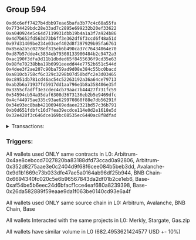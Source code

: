 ## Group 594

```0x176b500ea6ee42f959396e5620406be9d8153e36
0xd6c6eff7427b4dbb97eae5bafa3b77c4c60a55fa
0x7734429bdc28e33ad7c2895e699232b20ef33622
0xa040924e5c64d7119931dbb19b4a1a3f7a924b86
0x4d7b652fd563d73b6ff3e362df6f3ccd6f48a51d
0x97d31409be234e03cef402d8f397929b95fa6761
0x85ea2a5c0278ef315eb6b490ca37c76434064e70
0xd87b57dde4c3834eb79308133900484b2c9472a3
0xac190f3dfa3d11b1dbded65f8455636f9cd35e63
0x08fe70238bba19b6991eeedd44e7752b651c544d
0x4dee3f2ae207c90ba759ad9d08e384c55bc0bacd
0xa810cb758cf6c329c3298b07d50bdfc2e3d03465
0xc8951db781cd46ac54c52263192a36a64ce79713
0xab2b6a71937fd5917dd1aa796e1b8a358406e35f
0x3355cfadff3e3cdec4cb79aac7b44427f731fc59
0x54594cb54a35daf6308d3673136eb2b5e9469dfc
0x4cf44975ae335c93ae629970860f88e7db56291f
0x34e93ec8bab421069469edaee2321bd57c36b791
0xb0d651fdbfc16d7fea39ecdce114e0d2e1618e5d
0x32e428f3c646dce169bc08535ec6440ac8f8dfad
```
<details>
<summary>Transactions:</summary>

Hashes: 

Wallet: 0x176b500ea6ee42f959396e5620406be9d8153e36

       Hash: 0x0b5ebfb94f65cc27dc423407c035c9bffcd0d562f547a1804caf9214bec40cd7
         - source chain: Arbitrum
         - destination chain: Aptos
         - project: Merkly
         - contract: 0x4ae8cebccd7027820ba83188dfd73ccad0a92806
       Hash: 0xe7bf30c29c9ec8cde86c33d0bab283dff27650a855b2cf8f3a6d39542a33b7a3
         - source chain: Arbitrum
         - destination chain: Avalanche
         - project: Stargate
         - contract: 0x352d8275aae3e0c2404d9f68f6cee084b5beb3dd
         - value USD: 208.16008625
       Hash: 0xd2efda93004c573cf2d0794b7736b75926eaae8ed04cb5ad2d8d9d76d310dde9
         - source chain: Avalanche
         - destination chain: BNB Chain
         - project: Stargate
         - contract: 0x9d1b1669c73b033dfe47ae5a0164ab96df25b944
         - value USD: 202.115006089
       Hash: 0x5231dec1b129d9529728a9fad235cceba673146e9944daf2f61d8301d445d7db
         - source chain: BNB Chain
         - destination chain: Base
         - project: Stargate
         - contract: 0x6694340fc020c5e6b96567843da2df01b2ce1eb6
         - value USD: 196.86007841
       Hash: 0xca7c08775101564749ece9956a82c2820d90c4268844e9ef1d351240a8f7d9ab
         - source chain: Base
         - destination chain: BNB Chain
         - project: Stargate
         - contract: 0xaf54be5b6eec24d6bfacf1cce4eaf680a8239398
         - value USD: 10.079674509
       Hash: 0x3fec15df751ddee159a7fbad11a3e6729ddf6b4e7f99d8477c7f4922d0ca9b2d
         - source chain: BNB Chain
         - destination chain: Arbitrum
         - project: Stargate
         - contract: 0x6694340fc020c5e6b96567843da2df01b2ce1eb6
         - value USD: 12.222254891
       Hash: 0xc187431f3f89f9128a8cee541865c2b9f6e17db3e700c388b3c70fb6dc82b106
         - source chain: Arbitrum
         - destination chain: Aptos
         - project: Merkly
         - contract: 0x4ae8cebccd7027820ba83188dfd73ccad0a92806
       Hash: 0xc3b3b1562b6079d7eb6bef4a38f27acc9d57fe3098d035951e9697840ee94005
         - source chain: Arbitrum
         - destination chain: Aptos
         - project: Merkly
         - contract: 0x4ae8cebccd7027820ba83188dfd73ccad0a92806
       Hash: 0xcf502ea5ff0c5a75a5a2f993ae66318457a882661efba97aa9cc2409a8dee338
         - source chain: Base
         - destination chain: Scroll
         - project: Gas.zip
         - contract: 0x26da582889f59eaae9da1f063be0140cd93e6a4f
         - value USD: 8.594645765e-05
       Hash: 0xba582a0df4046ce10d76100602361e1f85e1be6f51aae8c20adeae03429a4eef
         - source chain: Base
         - destination chain: Arbitrum
         - project: Stargate
         - contract: 0xaf54be5b6eec24d6bfacf1cce4eaf680a8239398
         - value USD: 26.26068061
       Hash: 0x5c585ebeb947558218b1796568677235edee843a893ab3d819d93d787d5c30ad
         - source chain: Arbitrum
         - destination chain: Optimism
         - project: Stargate
         - contract: 0x352d8275aae3e0c2404d9f68f6cee084b5beb3dd
         - value USD: 26.797495437
Wallet: 0xd6c6eff7427b4dbb97eae5bafa3b77c4c60a55fa

       Hash:0xa71874f51224d43209b38acc9b60606727ca23585a1688cf7c80a61db6f121bb
         - source chain: Arbitrum
         - destination chain: Aptos
         - project: Merkly
         - contract: 0x4ae8cebccd7027820ba83188dfd73ccad0a92806
       Hash:0xd4d43136b6e1d2f798211c05a1523b1342725ff967652e45737027c8ff11074b
         - source chain: Arbitrum
         - destination chain: Avalanche
         - project: Stargate
         - contract: 0x352d8275aae3e0c2404d9f68f6cee084b5beb3dd
         - value USD: 212.756186571
       Hash:0xa6960e6f87456812568badbef7c23ab050431e85df5a4e0d31807f7aa7757fa0
         - source chain: Avalanche
         - destination chain: BNB Chain
         - project: Stargate
         - contract: 0x9d1b1669c73b033dfe47ae5a0164ab96df25b944
         - value USD: 206.671268143
       Hash:0x266f9a4dd7a0d6f8e2dae8774a659db5efebc403cf003622191b635bd342241f
         - source chain: BNB Chain
         - destination chain: Base
         - project: Stargate
         - contract: 0x6694340fc020c5e6b96567843da2df01b2ce1eb6
         - value USD: 201.402680633
       Hash:0x86a014feddebf99b52908eb37ce94262064f21a8d8573d126c823ecd02e60998
         - source chain: Base
         - destination chain: BNB Chain
         - project: Stargate
         - contract: 0xaf54be5b6eec24d6bfacf1cce4eaf680a8239398
         - value USD: 12.190929644
       Hash:0xdcd5365d7d5cfb51cd8d7126e6d5fcd63b858629873c6636b8f2487024199040
         - source chain: BNB Chain
         - destination chain: Arbitrum
         - project: Stargate
         - contract: 0x6694340fc020c5e6b96567843da2df01b2ce1eb6
         - value USD: 14.192291002
       Hash:0xc3f654c3c25d9249c44e80ba039248b8b571e96e16a5799e2051b7ccc3bfad66
         - source chain: Arbitrum
         - destination chain: Aptos
         - project: Merkly
         - contract: 0x4ae8cebccd7027820ba83188dfd73ccad0a92806
       Hash:0x1f5bd95dc7bca237d4339196135116fca57802ef21a8271b4ffb6dfcc1a37828
         - source chain: Arbitrum
         - destination chain: Aptos
         - project: Merkly
         - contract: 0x4ae8cebccd7027820ba83188dfd73ccad0a92806
       Hash:0xc9c20057a9e1f2b741d9b8e25a07bbd3359aac75043db7175a73845b0a60612a
         - source chain: Base
         - destination chain: Arbitrum
         - project: Stargate
         - contract: 0xaf54be5b6eec24d6bfacf1cce4eaf680a8239398
         - value USD: 7.385827716
       Hash:0xf4e7a07b06f6c3d01cddf9e7cf814202169d54c746c4053d7f51c2256e28d981
         - source chain: Arbitrum
         - destination chain: Optimism
         - project: Stargate
         - contract: 0x352d8275aae3e0c2404d9f68f6cee084b5beb3dd
         - value USD: 7.483654387
       Hash:0x9402db8f4c6bc48bd9c69517be479272bd796397d7182907453dd2841940e4ac
         - source chain: Base
         - destination chain: Linea
         - project: Gas.zip
         - contract: 0x26da582889f59eaae9da1f063be0140cd93e6a4f
         - value USD: 2.378588851e-05
       Hash:0xd6c66c1749e169149d5cab884cd069187179e09561fe17d977070975f2b27fa5
         - source chain: Base
         - destination chain: Arbitrum
         - project: Stargate
         - contract: 0xaf54be5b6eec24d6bfacf1cce4eaf680a8239398
         - value USD: 9.167077297
       Hash:0x8b8cb1dc609fd5a9d9d15940f2d823d1bf19a002c26d5180fd3e6c28a83daaf9
         - source chain: Arbitrum
         - destination chain: Optimism
         - project: Stargate
         - contract: 0x352d8275aae3e0c2404d9f68f6cee084b5beb3dd
         - value USD: 9.243592196
Wallet: 0x7734429bdc28e33ad7c2895e699232b20ef33622

       Hash:0xa8c625e78dfdb3ddaf44937ea8a0d2e35c839ab6735413d9da7ed93e661fbe54
         - source chain: Arbitrum
         - destination chain: Aptos
         - project: Merkly
         - contract: 0x4ae8cebccd7027820ba83188dfd73ccad0a92806
       Hash:0xc6ec48d348771a5e07f9c6a4b2859331543aceb9978a96732f5919174385ece2
         - source chain: Arbitrum
         - destination chain: Avalanche
         - project: Stargate
         - contract: 0x352d8275aae3e0c2404d9f68f6cee084b5beb3dd
         - value USD: 212.509951644
       Hash:0xa3286dca9bc198db3104115a39fe9713172ec89bbea7719ee4912d35b3b2d43a
         - source chain: Avalanche
         - destination chain: BNB Chain
         - project: Stargate
         - contract: 0x9d1b1669c73b033dfe47ae5a0164ab96df25b944
         - value USD: 206.42960313
       Hash:0xd9e8b8801097258ffcfa383d125f53dd5febbaf810e98ccf97f94a3471bbedbb
         - source chain: BNB Chain
         - destination chain: Base
         - project: Stargate
         - contract: 0x6694340fc020c5e6b96567843da2df01b2ce1eb6
         - value USD: 201.163824744
       Hash:0x9d9f65462b1955d8bad902ee4193a3542ccf90dae94230e24b559fcd0e1c5291
         - source chain: Base
         - destination chain: BNB Chain
         - project: Stargate
         - contract: 0xaf54be5b6eec24d6bfacf1cce4eaf680a8239398
         - value USD: 7.953145133
       Hash:0x106dfb4814c16cfc4520d29d2befa1a4d47d14ea0b0862230b2c3a4e955db940
         - source chain: BNB Chain
         - destination chain: Arbitrum
         - project: Stargate
         - contract: 0x6694340fc020c5e6b96567843da2df01b2ce1eb6
         - value USD: 9.726373662
       Hash:0xaf9babbaac5f9d5818e396fea2527118f34c677ac1e4a3a15f7b563424e29ff2
         - source chain: Arbitrum
         - destination chain: Aptos
         - project: Merkly
         - contract: 0x4ae8cebccd7027820ba83188dfd73ccad0a92806
       Hash:0x04a7dd73fb1ee6ae0083ba91fecbedb844b60114784de4f80d2dac68dc80e59c
         - source chain: Arbitrum
         - destination chain: Aptos
         - project: Merkly
         - contract: 0x4ae8cebccd7027820ba83188dfd73ccad0a92806
       Hash:0x798cedfa447bbdda578ddd7a79b5cfbbd70feafa88e8b7f3301cf0e5fcf69cdd
         - source chain: Base
         - destination chain: Arbitrum
         - project: Stargate
         - contract: 0xaf54be5b6eec24d6bfacf1cce4eaf680a8239398
         - value USD: 6.443669312
       Hash:0x9ffdd549161b8d6e3b81df64f5b43f6df115f6d0db1b131915fb025ea9f1ae8f
         - source chain: Arbitrum
         - destination chain: Optimism
         - project: Stargate
         - contract: 0x352d8275aae3e0c2404d9f68f6cee084b5beb3dd
         - value USD: 7.497970949
       Hash:0xc77be58b443942e16c33bdeb91f0c523fce96efa9dc9283467c08a571d6f9874
         - source chain: Base
         - destination chain: Linea
         - project: Gas.zip
         - contract: 0x26da582889f59eaae9da1f063be0140cd93e6a4f
         - value USD: 6.150382742e-05
       Hash:0x3efbc457408b1cbcaba1142fa41e92cf10cf1cd829c504ead53152bad22754e7
         - source chain: Base
         - destination chain: Arbitrum
         - project: Stargate
         - contract: 0xaf54be5b6eec24d6bfacf1cce4eaf680a8239398
         - value USD: 10.499775997
       Hash:0x84613f4d657ceeab6adc1ffc1155ca9d56149ebff562f731be1e3b12647b148b
         - source chain: Arbitrum
         - destination chain: Optimism
         - project: Stargate
         - contract: 0x352d8275aae3e0c2404d9f68f6cee084b5beb3dd
         - value USD: 10.351223129
Wallet: 0xa040924e5c64d7119931dbb19b4a1a3f7a924b86

       Hash:0xdcc9745e4f29e43fd9832da3f236648dc46ea700ecb41580e9750408177d2b3d
         - source chain: Arbitrum
         - destination chain: Aptos
         - project: Merkly
         - contract: 0x4ae8cebccd7027820ba83188dfd73ccad0a92806
       Hash:0x4ac924acb301d992637cefbc2d3d8fedd6fae32a0abf56426f78dce281d00421
         - source chain: Arbitrum
         - destination chain: Avalanche
         - project: Stargate
         - contract: 0x352d8275aae3e0c2404d9f68f6cee084b5beb3dd
         - value USD: 207.416920889
       Hash:0x04c0c678de08857b0fb87d6846334ce17ab716d3470a158f0c33122dcb6d2096
         - source chain: Avalanche
         - destination chain: BNB Chain
         - project: Stargate
         - contract: 0x9d1b1669c73b033dfe47ae5a0164ab96df25b944
         - value USD: 201.379742154
       Hash:0x7e951c3531aa855adf97649aa5a5257f7f25b3671cd965e022f8d249da3c18e5
         - source chain: BNB Chain
         - destination chain: Base
         - project: Stargate
         - contract: 0x6694340fc020c5e6b96567843da2df01b2ce1eb6
         - value USD: 196.127015441
       Hash:0xe34f07ae8b89f10976b40911394a226155025b71478d7afde0b88ea55a554ba8
         - source chain: Base
         - destination chain: BNB Chain
         - project: Stargate
         - contract: 0xaf54be5b6eec24d6bfacf1cce4eaf680a8239398
         - value USD: 9.515940851
       Hash:0xc0b647e8af7ca29acb68cc72741827b59aad833e23176fe5a924a9d89accd109
         - source chain: BNB Chain
         - destination chain: Arbitrum
         - project: Stargate
         - contract: 0x6694340fc020c5e6b96567843da2df01b2ce1eb6
         - value USD: 11.468546291
       Hash:0xbf6ec241c791580f303637c12356de975c3ded3b1ef0bb196cd07f28a5bc1d3a
         - source chain: Arbitrum
         - destination chain: Aptos
         - project: Merkly
         - contract: 0x4ae8cebccd7027820ba83188dfd73ccad0a92806
       Hash:0xab1032614ab441484bb63ac604735e0d3589b309e78060bdb70dc77cd5857807
         - source chain: Arbitrum
         - destination chain: Aptos
         - project: Merkly
         - contract: 0x4ae8cebccd7027820ba83188dfd73ccad0a92806
       Hash:0x1898eae7812583a39e2ec4928ade7ae9abc8211f3e47c1d400b950c26220dc8e
         - source chain: Base
         - destination chain: Arbitrum
         - project: Stargate
         - contract: 0xaf54be5b6eec24d6bfacf1cce4eaf680a8239398
         - value USD: 7.298479148
       Hash:0xcb61f0cbd4ea9b6c2fa191f7a0c97e89e36a6e251ec1cfa8ac2ba298de051985
         - source chain: Arbitrum
         - destination chain: Optimism
         - project: Stargate
         - contract: 0x352d8275aae3e0c2404d9f68f6cee084b5beb3dd
         - value USD: 7.915988477
       Hash:0xb818223d7e1f67e1ab91ab5a0e8acf4e21abf10a0bf62ed18db6a5bcc69960c3
         - source chain: Base
         - destination chain: Arbitrum
         - project: Gas.zip
         - contract: 0x26da582889f59eaae9da1f063be0140cd93e6a4f
         - value USD: 0.0001340452273
       Hash:0x1c2ceb1fe7470619971d5364e4309f46730e0a55e2df9ae4af3b08e0067c80a0
         - source chain: Base
         - destination chain: Arbitrum
         - project: Stargate
         - contract: 0xaf54be5b6eec24d6bfacf1cce4eaf680a8239398
         - value USD: 9.575026444
       Hash:0x36173e361b3280f2c718de87cddffa7f2d44927fe01025e47e2d7428eaaf2584
         - source chain: Arbitrum
         - destination chain: Optimism
         - project: Stargate
         - contract: 0x352d8275aae3e0c2404d9f68f6cee084b5beb3dd
         - value USD: 9.381566502
Wallet: 0x4d7b652fd563d73b6ff3e362df6f3ccd6f48a51d

       Hash:0x3cc3cb7911d8bbf61eeb5b1021efd03f2cdd757ddd03a5fc74988293beeee703
         - source chain: Arbitrum
         - destination chain: Aptos
         - project: Merkly
         - contract: 0x4ae8cebccd7027820ba83188dfd73ccad0a92806
       Hash:0xafd89d38b71f6a2b4105a57576efffcd195f9cb2282c76a9055b899aec9809e3
         - source chain: Arbitrum
         - destination chain: Avalanche
         - project: Stargate
         - contract: 0x352d8275aae3e0c2404d9f68f6cee084b5beb3dd
         - value USD: 212.118007371
       Hash:0xf544717bd19c7082eb5983775c8324cfec213418824197ca1b18c550817285c1
         - source chain: Avalanche
         - destination chain: BNB Chain
         - project: Stargate
         - contract: 0x9d1b1669c73b033dfe47ae5a0164ab96df25b944
         - value USD: 205.884289769
       Hash:0x6c5336917a62fe5f12ee37a784ef2bebe98ffc0df4ad84e07c915ca4cd93d066
         - source chain: BNB Chain
         - destination chain: Base
         - project: Stargate
         - contract: 0x6694340fc020c5e6b96567843da2df01b2ce1eb6
         - value USD: 200.703397334
       Hash:0x234dff01059f0d046cd075907420170f086023f416a92d532f52edc3bda03c81
         - source chain: Base
         - destination chain: BNB Chain
         - project: Stargate
         - contract: 0xaf54be5b6eec24d6bfacf1cce4eaf680a8239398
         - value USD: 8.102443823
       Hash:0x110c8e75afeed8fb1b7cf2d4757c77c39a15f8bda5bf9dc1a454d75021eec337
         - source chain: BNB Chain
         - destination chain: Arbitrum
         - project: Stargate
         - contract: 0x6694340fc020c5e6b96567843da2df01b2ce1eb6
         - value USD: 10.050545294
       Hash:0x613a3775575752100835698e3c2603afb5368d43528e01cff7fa1a6fa16ba0a0
         - source chain: Arbitrum
         - destination chain: Aptos
         - project: Merkly
         - contract: 0x4ae8cebccd7027820ba83188dfd73ccad0a92806
       Hash:0xdc1f7d59a5c48aa1bef5e27cfdf75579ca5a1664f16ab6280f82e208da60e634
         - source chain: Arbitrum
         - destination chain: Aptos
         - project: Merkly
         - contract: 0x4ae8cebccd7027820ba83188dfd73ccad0a92806
       Hash:0x1d595da9324e02ea2e5096d808d4960f34930e22546b95378b10d6e4ff2db07e
         - source chain: Base
         - destination chain: Arbitrum
         - project: Stargate
         - contract: 0xaf54be5b6eec24d6bfacf1cce4eaf680a8239398
         - value USD: 8.07666228
       Hash:0x2d6fac9e0ceb009684f2d4136a53c829555569912385979ee77a6d28522a9101
         - source chain: Arbitrum
         - destination chain: Optimism
         - project: Stargate
         - contract: 0x352d8275aae3e0c2404d9f68f6cee084b5beb3dd
         - value USD: 8.508612938
       Hash:0x614e41abe809db1fb5352c554175c59fca866913c4341937df2b2329cca041a8
         - source chain: Base
         - destination chain: Scroll
         - project: Gas.zip
         - contract: 0x26da582889f59eaae9da1f063be0140cd93e6a4f
         - value USD: 6.102442975e-05
       Hash:0x380248dbf11fc182731449b073065a1b4c8ddd5498c3acff3b6f3f4bfb1e2942
         - source chain: Base
         - destination chain: Arbitrum
         - project: Stargate
         - contract: 0xaf54be5b6eec24d6bfacf1cce4eaf680a8239398
         - value USD: 11.160561491
       Hash:0x46b379a384adf6373fcf8b1fadb344266412519e95464575b5688b0e3a489c7e
         - source chain: Arbitrum
         - destination chain: Optimism
         - project: Stargate
         - contract: 0x352d8275aae3e0c2404d9f68f6cee084b5beb3dd
         - value USD: 11.007114862
Wallet: 0x97d31409be234e03cef402d8f397929b95fa6761

       Hash:0x4560846fe3c08e65a6106d6e671b17c9a6e131d782de2b03fbf831c068c9de3f
         - source chain: Arbitrum
         - destination chain: Aptos
         - project: Merkly
         - contract: 0x4ae8cebccd7027820ba83188dfd73ccad0a92806
       Hash:0x2bd88e31bb9b1591206d392d15ea079d55240a35b8d24d7b70d58f51071c2de7
         - source chain: Arbitrum
         - destination chain: Avalanche
         - project: Stargate
         - contract: 0x352d8275aae3e0c2404d9f68f6cee084b5beb3dd
         - value USD: 214.139431953
       Hash:0x6773c0a5392ba03f69003142c02a2a9afc20becb5e235ca48f476068b4fc9e6f
         - source chain: Avalanche
         - destination chain: BNB Chain
         - project: Stargate
         - contract: 0x9d1b1669c73b033dfe47ae5a0164ab96df25b944
         - value USD: 207.88590753
       Hash:0xf9bb6ce320d5b2c1db724e4e56e7e50682ada264266a1985ec5725cc6f557eae
         - source chain: BNB Chain
         - destination chain: Base
         - project: Stargate
         - contract: 0x6694340fc020c5e6b96567843da2df01b2ce1eb6
         - value USD: 202.69933017
       Hash:0x395d1b16f2d48469f341e9226cf616bf8f39908ac99d32d62089ec948b60f2f5
         - source chain: Base
         - destination chain: BNB Chain
         - project: Stargate
         - contract: 0xaf54be5b6eec24d6bfacf1cce4eaf680a8239398
         - value USD: 10.729790503
       Hash:0xd05bb180daa21cd24c8c6b8843e7d87a5e48462ee0ec97ed856227f4f7a6fabb
         - source chain: BNB Chain
         - destination chain: Arbitrum
         - project: Stargate
         - contract: 0x6694340fc020c5e6b96567843da2df01b2ce1eb6
         - value USD: 12.8009993
       Hash:0x1eed944bbcb396d47eb27aa337c20625e1986644534d5d0d9ff6eeb0fbcb88ca
         - source chain: Arbitrum
         - destination chain: Aptos
         - project: Merkly
         - contract: 0x4ae8cebccd7027820ba83188dfd73ccad0a92806
       Hash:0xd14a4f3b737d707c44495cab953eb7ff7a5b3245ddedc80d8a136253418b33e5
         - source chain: Arbitrum
         - destination chain: Aptos
         - project: Merkly
         - contract: 0x4ae8cebccd7027820ba83188dfd73ccad0a92806
       Hash:0xecef63ef96c03a19911beef3d40ca1838c2196b1f30c95fb68edd2120875316e
         - source chain: Base
         - destination chain: Arbitrum
         - project: Stargate
         - contract: 0xaf54be5b6eec24d6bfacf1cce4eaf680a8239398
         - value USD: 6.49147528
       Hash:0x63d03f53dafab60f01ea4e03ba1bc6836e6415d4644ea04b16d2bab1e0328640
         - source chain: Arbitrum
         - destination chain: Optimism
         - project: Stargate
         - contract: 0x352d8275aae3e0c2404d9f68f6cee084b5beb3dd
         - value USD: 7.176623378
       Hash:0x52ead848b648e42e3e46d5526fb6b561d98f72976fa5cc0a6a3300da49a60426
         - source chain: Base
         - destination chain: Scroll
         - project: Gas.zip
         - contract: 0x26da582889f59eaae9da1f063be0140cd93e6a4f
         - value USD: 0.0001658944639
       Hash:0x880361a9af9573336d6394bb05e2715477bfadf2cf3586a3bdb8b6ae63ee8af3
         - source chain: Base
         - destination chain: Arbitrum
         - project: Stargate
         - contract: 0xaf54be5b6eec24d6bfacf1cce4eaf680a8239398
         - value USD: 9.797761541
       Hash:0x2425145581a0e8dcee366a2bcf7151e3f19e6c5fce1991c45996fd116a0d5589
         - source chain: Arbitrum
         - destination chain: Optimism
         - project: Stargate
         - contract: 0x352d8275aae3e0c2404d9f68f6cee084b5beb3dd
         - value USD: 9.910750211
Wallet: 0x85ea2a5c0278ef315eb6b490ca37c76434064e70

       Hash:0xb36a2e6ec6130f39254e9c5f166f209cfb8c207022a19da0ffcfdd4cf0cd3645
         - source chain: Arbitrum
         - destination chain: Aptos
         - project: Merkly
         - contract: 0x4ae8cebccd7027820ba83188dfd73ccad0a92806
       Hash:0x23c9bd6923be8ca0a3ccb9090a052c1c01ffad21b61b1b1570ad5506043ff53e
         - source chain: Arbitrum
         - destination chain: Avalanche
         - project: Stargate
         - contract: 0x352d8275aae3e0c2404d9f68f6cee084b5beb3dd
         - value USD: 211.218243684
       Hash:0x667193d2a48ba267d9b42a2c9c9e9e0de59611d17b9c68e2f3733bbaa79ecfcb
         - source chain: Avalanche
         - destination chain: BNB Chain
         - project: Stargate
         - contract: 0x9d1b1669c73b033dfe47ae5a0164ab96df25b944
         - value USD: 204.991574765
       Hash:0x1f5b79cd4b9ea30dc87579e44cb3d7639d8b5599a3f5caa011b107004e40d459
         - source chain: BNB Chain
         - destination chain: Base
         - project: Stargate
         - contract: 0x6694340fc020c5e6b96567843da2df01b2ce1eb6
         - value USD: 199.64097632
       Hash:0x0c401ec10dd22da894e8afb9afd1d8081cde033f33e8586f29f2cc51881c6b78
         - source chain: Base
         - destination chain: BNB Chain
         - project: Stargate
         - contract: 0xaf54be5b6eec24d6bfacf1cce4eaf680a8239398
         - value USD: 9.535803067
       Hash:0xd506a380b56fe98b5249d0159fe796f66a251015d3c671da29999ad167efa01b
         - source chain: BNB Chain
         - destination chain: Arbitrum
         - project: Stargate
         - contract: 0x6694340fc020c5e6b96567843da2df01b2ce1eb6
         - value USD: 11.531103113
       Hash:0xf07a087e2e427491b46cdd40467a387523564bb0acb143c75b918e76bf0a02f0
         - source chain: Arbitrum
         - destination chain: Aptos
         - project: Merkly
         - contract: 0x4ae8cebccd7027820ba83188dfd73ccad0a92806
       Hash:0x209671c73bfb9c36ad527ce3a6b480c641ea76549152ed343826b30791556c69
         - source chain: Arbitrum
         - destination chain: Aptos
         - project: Merkly
         - contract: 0x4ae8cebccd7027820ba83188dfd73ccad0a92806
       Hash:0x5dad78e43cf32532f8e3a5f67cfa9c4873c6e2c8c6ebbb85de64d84c4bc53e95
         - source chain: Base
         - destination chain: Arbitrum
         - project: Stargate
         - contract: 0xaf54be5b6eec24d6bfacf1cce4eaf680a8239398
         - value USD: 6.369085195
       Hash:0xf605c39add07c1e8c11310d0f062585055e8d152847419d169a850e866f96d5e
         - source chain: Arbitrum
         - destination chain: Optimism
         - project: Stargate
         - contract: 0x352d8275aae3e0c2404d9f68f6cee084b5beb3dd
         - value USD: 6.560635636
       Hash:0x38b0707e7183d82798520698b65400dac1cc58dc2562fd9a60338a131c26aead
         - source chain: Base
         - destination chain: Zora
         - project: Gas.zip
         - contract: 0x26da582889f59eaae9da1f063be0140cd93e6a4f
         - value USD: 0.0001385207057
       Hash:0x6e9429a823f13beca3f20581f6d44b25dfe6974af3806df503bb7ca9b05b2011
         - source chain: Base
         - destination chain: Arbitrum
         - project: Stargate
         - contract: 0xaf54be5b6eec24d6bfacf1cce4eaf680a8239398
         - value USD: 11.429016789
       Hash:0xe002f038bf3c4574cbd8801cae5a9d0225432acc6889ccb4d6927d8423849eb8
         - source chain: Arbitrum
         - destination chain: Optimism
         - project: Stargate
         - contract: 0x352d8275aae3e0c2404d9f68f6cee084b5beb3dd
         - value USD: 11.334693159
Wallet: 0xd87b57dde4c3834eb79308133900484b2c9472a3

       Hash:0xe59ef83b9d217c6991d8864dce63801ba8b793ae61b5c16e27306e3ac4dfb0cb
         - source chain: Arbitrum
         - destination chain: Aptos
         - project: Merkly
         - contract: 0x4ae8cebccd7027820ba83188dfd73ccad0a92806
       Hash:0xea120a372124dbff5427f7402c090f8d72ddd01599a79f3dddc7ae7f8b5611ea
         - source chain: Arbitrum
         - destination chain: Avalanche
         - project: Stargate
         - contract: 0x352d8275aae3e0c2404d9f68f6cee084b5beb3dd
         - value USD: 212.262456836
       Hash:0x4cfb46c97964496ea29741314cf6479672264ae305cb233bd7872034f55a480f
         - source chain: Avalanche
         - destination chain: BNB Chain
         - project: Stargate
         - contract: 0x9d1b1669c73b033dfe47ae5a0164ab96df25b944
         - value USD: 206.028399273
       Hash:0x0cc47989a7342284768d58ace3fa69174e60a565bbf45e3b1d7cf618bc4afe6c
         - source chain: BNB Chain
         - destination chain: Base
         - project: Stargate
         - contract: 0x6694340fc020c5e6b96567843da2df01b2ce1eb6
         - value USD: 200.640072327
       Hash:0x34639254406b3bb53abfa56331d4aa6de666e9fe05a87e68a11c837ab47045a7
         - source chain: Base
         - destination chain: BNB Chain
         - project: Stargate
         - contract: 0xaf54be5b6eec24d6bfacf1cce4eaf680a8239398
         - value USD: 11.467225031
       Hash:0xeadce679ce034bb80f61cd655c1ef598818c87ee32ca39077c7d055a6eb1a767
         - source chain: BNB Chain
         - destination chain: Arbitrum
         - project: Stargate
         - contract: 0x6694340fc020c5e6b96567843da2df01b2ce1eb6
         - value USD: 13.383248716
       Hash:0x542001a6cfbfe675f219f9e87ae9b5c25fafd94db0669a465f31ebf2230835e9
         - source chain: Arbitrum
         - destination chain: Aptos
         - project: Merkly
         - contract: 0x4ae8cebccd7027820ba83188dfd73ccad0a92806
       Hash:0xe9f91c3319712a70f892e7d672a2d5e973dbb717548bcfa95582876734102a11
         - source chain: Arbitrum
         - destination chain: Aptos
         - project: Merkly
         - contract: 0x4ae8cebccd7027820ba83188dfd73ccad0a92806
       Hash:0x7150a9660a3a57c503aad9f3ad51f49afde7a1648e8019d44aee6916bb984c7c
         - source chain: Base
         - destination chain: Arbitrum
         - project: Stargate
         - contract: 0xaf54be5b6eec24d6bfacf1cce4eaf680a8239398
         - value USD: 6.720017028
       Hash:0xbe0ac72094f3f09e430fd204ba5d67ec911cbd152d921fb9c853cfc5693cef0a
         - source chain: Arbitrum
         - destination chain: Optimism
         - project: Stargate
         - contract: 0x352d8275aae3e0c2404d9f68f6cee084b5beb3dd
         - value USD: 6.752115748
       Hash:0x69d5e9ad8a5823e1929ea758a4122a1351d0204d501505354cf56377c40a5196
         - source chain: Base
         - destination chain: Kava
         - project: Gas.zip
         - contract: 0x26da582889f59eaae9da1f063be0140cd93e6a4f
         - value USD: 1.664252592e-08
       Hash:0x8726c0cb8f73a58d2d2fd65f0164dcee6e0b7dbeb36aebfab83d8c373288830a
         - source chain: Base
         - destination chain: Arbitrum
         - project: Stargate
         - contract: 0xaf54be5b6eec24d6bfacf1cce4eaf680a8239398
         - value USD: 11.045044606
       Hash:0x62685067e0a39253e4f49a4f21ae863b7e2b78bc320e415a8c14603a42f11d90
         - source chain: Arbitrum
         - destination chain: Optimism
         - project: Stargate
         - contract: 0x352d8275aae3e0c2404d9f68f6cee084b5beb3dd
         - value USD: 11.006810735
Wallet: 0xac190f3dfa3d11b1dbded65f8455636f9cd35e63

       Hash:0x3ecdb801e40ed593a5b0da721739cd1019af4708e5b98324cbe6f84ca837bc3f
         - source chain: Arbitrum
         - destination chain: Aptos
         - project: Merkly
         - contract: 0x4ae8cebccd7027820ba83188dfd73ccad0a92806
       Hash:0x674feb45f0c3d68874441e9f1b303dd12bb867062c7cb90c9ffc65a901e8a86f
         - source chain: Arbitrum
         - destination chain: Avalanche
         - project: Stargate
         - contract: 0x352d8275aae3e0c2404d9f68f6cee084b5beb3dd
         - value USD: 214.025130663
       Hash:0x8832a94b24e344ad13d642ca0d8082ab3e9459171a39c90f2c6cc777f4ca663f
         - source chain: Avalanche
         - destination chain: BNB Chain
         - project: Stargate
         - contract: 0x9d1b1669c73b033dfe47ae5a0164ab96df25b944
         - value USD: 207.773880577
       Hash:0xb41b05dc466c6bac3976eeebafb222911a01f13e5c03cba5331855686cd828c8
         - source chain: BNB Chain
         - destination chain: Base
         - project: Stargate
         - contract: 0x6694340fc020c5e6b96567843da2df01b2ce1eb6
         - value USD: 202.489861605
       Hash:0xf4d2348721f8fb4e5da3e25e84c56375f1a6c142e6a98b618203aa3c9254cba6
         - source chain: Base
         - destination chain: BNB Chain
         - project: Stargate
         - contract: 0xaf54be5b6eec24d6bfacf1cce4eaf680a8239398
         - value USD: 11.280395374
       Hash:0xfbe02a0aa6f69003d9d8779ad63758049ac752cde110a114e1376839846e2608
         - source chain: BNB Chain
         - destination chain: Arbitrum
         - project: Stargate
         - contract: 0x6694340fc020c5e6b96567843da2df01b2ce1eb6
         - value USD: 13.201570681
       Hash:0x00b2579126cf639fe0e94fbeee22a24f64d0e32ebd7e892609aaa43f5919df38
         - source chain: Arbitrum
         - destination chain: Aptos
         - project: Merkly
         - contract: 0x4ae8cebccd7027820ba83188dfd73ccad0a92806
       Hash:0xda7e3bc472b5477ec0d5dbcccf1305a003d86f8f75d6cfdcbba2d68530bc5c8e
         - source chain: Arbitrum
         - destination chain: Aptos
         - project: Merkly
         - contract: 0x4ae8cebccd7027820ba83188dfd73ccad0a92806
       Hash:0xa0435e8e044b68544613b87db8a2b118227e4a4321e72f540aa670d5cd52a667
         - source chain: Base
         - destination chain: Arbitrum
         - project: Stargate
         - contract: 0xaf54be5b6eec24d6bfacf1cce4eaf680a8239398
         - value USD: 6.629783355
       Hash:0x79fc71200a4969efd9216c89c1bf52844721f01ce36a7b8b2ec991ef8eed895d
         - source chain: Arbitrum
         - destination chain: Optimism
         - project: Stargate
         - contract: 0x352d8275aae3e0c2404d9f68f6cee084b5beb3dd
         - value USD: 6.550244593
       Hash:0x193821e573108265b5d668384c1d80abc9ba167b39ea96c9fac772e22dfec88a
         - source chain: Base
         - destination chain: Zora
         - project: Gas.zip
         - contract: 0x26da582889f59eaae9da1f063be0140cd93e6a4f
         - value USD: 6.044841079e-05
       Hash:0xc93a87f0473e52cbb5352e4521f932a3150e0bf03e6e34d1d4226f97bbb1977b
         - source chain: Base
         - destination chain: Arbitrum
         - project: Stargate
         - contract: 0xaf54be5b6eec24d6bfacf1cce4eaf680a8239398
         - value USD: 11.436041624
       Hash:0x87e5906bc072ebfd99a00ca734988387dbf6f893b5b96d44abc94ceca0fd5fca
         - source chain: Arbitrum
         - destination chain: Optimism
         - project: Stargate
         - contract: 0x352d8275aae3e0c2404d9f68f6cee084b5beb3dd
         - value USD: 11.536705917
Wallet: 0x08fe70238bba19b6991eeedd44e7752b651c544d

       Hash:0x585645bf3b07d8c810258690ffc03f481acce77d3657276c624ff261efb6d2e4
         - source chain: Arbitrum
         - destination chain: Aptos
         - project: Merkly
         - contract: 0x4ae8cebccd7027820ba83188dfd73ccad0a92806
       Hash:0x772abb23514f0503fe8d178aa30d6f874efe49f241776cc3a9c8847ac1f4d4fd
         - source chain: Arbitrum
         - destination chain: Avalanche
         - project: Stargate
         - contract: 0x352d8275aae3e0c2404d9f68f6cee084b5beb3dd
         - value USD: 206.558165359
       Hash:0x899dedd0a17c5ca9a63ff6807d1c8a80b6c8f5843bf0b1667f7c38a18ee0a2fb
         - source chain: Avalanche
         - destination chain: BNB Chain
         - project: Stargate
         - contract: 0x9d1b1669c73b033dfe47ae5a0164ab96df25b944
         - value USD: 200.526437912
       Hash:0xfdf1d671ec067bac61f3960d2e77b582e346d73b2b891ddd1ec2c2925411afdf
         - source chain: BNB Chain
         - destination chain: Base
         - project: Stargate
         - contract: 0x6694340fc020c5e6b96567843da2df01b2ce1eb6
         - value USD: 195.272756887
       Hash:0x39fdc4d19a07cdf757358489674e369b9cc9b780eee9aac8a5e3dcb9965c46ae
         - source chain: Base
         - destination chain: BNB Chain
         - project: Stargate
         - contract: 0xaf54be5b6eec24d6bfacf1cce4eaf680a8239398
         - value USD: 7.511483386
       Hash:0x24b8d94b05973f7e55d204e34f817873b481ee0a10bf1f21394db7f227091785
         - source chain: BNB Chain
         - destination chain: Arbitrum
         - project: Stargate
         - contract: 0x6694340fc020c5e6b96567843da2df01b2ce1eb6
         - value USD: 9.542776528
       Hash:0xce1e54c1b2422510e635163364c9e5a98832c4bf882b4b2f189b775e9c95aef9
         - source chain: Arbitrum
         - destination chain: Aptos
         - project: Merkly
         - contract: 0x4ae8cebccd7027820ba83188dfd73ccad0a92806
       Hash:0x71ae9fff87dba22a7f1bacff11cb76318e139e531dc721813f77ab38448dc521
         - source chain: Arbitrum
         - destination chain: Aptos
         - project: Merkly
         - contract: 0x4ae8cebccd7027820ba83188dfd73ccad0a92806
       Hash:0x557d07dc4921a3464aa18448b746b2ca948c9c97b2450e0d76e37b255e77374c
         - source chain: Base
         - destination chain: Arbitrum
         - project: Stargate
         - contract: 0xaf54be5b6eec24d6bfacf1cce4eaf680a8239398
         - value USD: 8.089559861
       Hash:0x125de03581102c70f5d09c0660680274dce6ba8c243811ee147756f68a63e689
         - source chain: Arbitrum
         - destination chain: Optimism
         - project: Stargate
         - contract: 0x352d8275aae3e0c2404d9f68f6cee084b5beb3dd
         - value USD: 7.978018106
       Hash:0x5ff2bd85cf20844a061f7abcd150af33c55550ef25863d6d9a31562c755c4850
         - source chain: Base
         - destination chain: Scroll
         - project: Gas.zip
         - contract: 0x26da582889f59eaae9da1f063be0140cd93e6a4f
         - value USD: 0.0001108732506
       Hash:0xfb58fa520221e19bad8d864022d0fb21fab299c36c24e34254de10dbce555c09
         - source chain: Base
         - destination chain: Arbitrum
         - project: Stargate
         - contract: 0xaf54be5b6eec24d6bfacf1cce4eaf680a8239398
         - value USD: 10.616346599
       Hash:0x8f38e06f19786f8bedd5f9f38790d2f15793531845fa159fb5bb2c9fbffebb9b
         - source chain: Arbitrum
         - destination chain: Optimism
         - project: Stargate
         - contract: 0x352d8275aae3e0c2404d9f68f6cee084b5beb3dd
         - value USD: 10.678889711
Wallet: 0x4dee3f2ae207c90ba759ad9d08e384c55bc0bacd

       Hash:0x0e7fba6ea3925625b5b85b042626c43f0c9c8f6f7a031b5039855c2ce494c1a2
         - source chain: Arbitrum
         - destination chain: Aptos
         - project: Merkly
         - contract: 0x4ae8cebccd7027820ba83188dfd73ccad0a92806
       Hash:0x314aec59e8483769f00fe659c89e23006f650e963cd337eabc5c72d736c07800
         - source chain: Arbitrum
         - destination chain: Avalanche
         - project: Stargate
         - contract: 0x352d8275aae3e0c2404d9f68f6cee084b5beb3dd
         - value USD: 214.909070833
       Hash:0xd12a54ee27586fe7319ad9940eba64b4919e565efb178c91b245579105a78b75
         - source chain: Avalanche
         - destination chain: BNB Chain
         - project: Stargate
         - contract: 0x9d1b1669c73b033dfe47ae5a0164ab96df25b944
         - value USD: 208.81149
       Hash:0x90e80c5013ac795f27bd9159e144fe87f064421991c438fa0c4d57c268861467
         - source chain: BNB Chain
         - destination chain: Base
         - project: Stargate
         - contract: 0x6694340fc020c5e6b96567843da2df01b2ce1eb6
         - value USD: 203.540067654
       Hash:0x27b34b227e151cc9af330dcf6c8d5140c557dd6a742bca2ace81ca20814857d9
         - source chain: Base
         - destination chain: BNB Chain
         - project: Stargate
         - contract: 0xaf54be5b6eec24d6bfacf1cce4eaf680a8239398
         - value USD: 12.545879986
       Hash:0xc1a9f8fde2a011bbc5b7d4339b0d029cfda6732d6b8eeabc9366437d74bb03ea
         - source chain: BNB Chain
         - destination chain: Arbitrum
         - project: Stargate
         - contract: 0x6694340fc020c5e6b96567843da2df01b2ce1eb6
         - value USD: 14.699918687
       Hash:0x76a9692dd64662d5867ed01530b01cc9040b77a1a631fc7ed6c7deb1d3ecfab4
         - source chain: Arbitrum
         - destination chain: Aptos
         - project: Merkly
         - contract: 0x4ae8cebccd7027820ba83188dfd73ccad0a92806
       Hash:0xa951fb8db4c6ac41465df4934480fe38172979e9d240f5a80fb526fcc844d852
         - source chain: Arbitrum
         - destination chain: Aptos
         - project: Merkly
         - contract: 0x4ae8cebccd7027820ba83188dfd73ccad0a92806
       Hash:0x4aa74697ef87d9b36be6a9594cd813ed80ab1bfb60afb363e32803f6c4c25bec
         - source chain: Base
         - destination chain: Arbitrum
         - project: Stargate
         - contract: 0xaf54be5b6eec24d6bfacf1cce4eaf680a8239398
         - value USD: 5.167121303
       Hash:0x30fc2915ee915a33d0753b022b462cbc7b3b47b6d2d814abe1864efcf98ad621
         - source chain: Arbitrum
         - destination chain: Optimism
         - project: Stargate
         - contract: 0x352d8275aae3e0c2404d9f68f6cee084b5beb3dd
         - value USD: 6.06491313
       Hash:0x579a26cbd68c6f47404ff07742a2e909bcd54117e27e7be65525ff093811a43c
         - source chain: Base
         - destination chain: Arbitrum
         - project: Gas.zip
         - contract: 0x26da582889f59eaae9da1f063be0140cd93e6a4f
         - value USD: 0.0001844378827
       Hash:0x12531d7836a3928523e9bf6151559bcf0168d60139069f7287b750a418d4b138
         - source chain: Base
         - destination chain: Arbitrum
         - project: Stargate
         - contract: 0xaf54be5b6eec24d6bfacf1cce4eaf680a8239398
         - value USD: 9.238333207
       Hash:0xe9212a8491918324d7560702a38d834f4f6168ae564293ae6f100ea78988948a
         - source chain: Arbitrum
         - destination chain: Optimism
         - project: Stargate
         - contract: 0x352d8275aae3e0c2404d9f68f6cee084b5beb3dd
         - value USD: 9.312353628
Wallet: 0xa810cb758cf6c329c3298b07d50bdfc2e3d03465

       Hash:0x5e11d9537843015aebc3712d6d7481e9e4522d1e22ddf111e75e3a8c79a5d712
         - source chain: Arbitrum
         - destination chain: Aptos
         - project: Merkly
         - contract: 0x4ae8cebccd7027820ba83188dfd73ccad0a92806
       Hash:0x85abde93f54fa260dd4d2fdf66cb3505ab49585cddfa9aac3db34ecd20b89321
         - source chain: Arbitrum
         - destination chain: Avalanche
         - project: Stargate
         - contract: 0x352d8275aae3e0c2404d9f68f6cee084b5beb3dd
         - value USD: 214.137366146
       Hash:0xc2cf169171dcdb29622c65b55dd53e5068c471daa19e31d3c07e4464a0712bcf
         - source chain: Avalanche
         - destination chain: BNB Chain
         - project: Stargate
         - contract: 0x9d1b1669c73b033dfe47ae5a0164ab96df25b944
         - value USD: 208.045455374
       Hash:0xf9da6214cd195fe9d5ba09014ac5e376ff444887dd7b5c58bc8d8820603b9592
         - source chain: BNB Chain
         - destination chain: Base
         - project: Stargate
         - contract: 0x6694340fc020c5e6b96567843da2df01b2ce1eb6
         - value USD: 202.774742133
       Hash:0x2506d109f906dbbf423952919bf5451bb0718cd5e8c0d3966daf99a26561951c
         - source chain: Base
         - destination chain: BNB Chain
         - project: Stargate
         - contract: 0xaf54be5b6eec24d6bfacf1cce4eaf680a8239398
         - value USD: 12.354469357
       Hash:0x086e4d6e0ffc7b045b2b840206f7d1392c3cf74b0a1c0d07acd188c3acf3da27
         - source chain: BNB Chain
         - destination chain: Arbitrum
         - project: Stargate
         - contract: 0x6694340fc020c5e6b96567843da2df01b2ce1eb6
         - value USD: 14.081423516
       Hash:0xc6c9beea6de4f358a0f92e541b0afab76504843619a8cd17f6396689fb4745e5
         - source chain: Arbitrum
         - destination chain: Aptos
         - project: Merkly
         - contract: 0x4ae8cebccd7027820ba83188dfd73ccad0a92806
       Hash:0x5bc69ad9bd4f48407a41fe25b4b827de7817381b427844f57aef93566ed18625
         - source chain: Arbitrum
         - destination chain: Aptos
         - project: Merkly
         - contract: 0x4ae8cebccd7027820ba83188dfd73ccad0a92806
       Hash:0x1c9a6ae77966ecf496b63ec61aec4d0332a6ff8a9af92d474e12628541692733
         - source chain: Base
         - destination chain: Arbitrum
         - project: Stargate
         - contract: 0xaf54be5b6eec24d6bfacf1cce4eaf680a8239398
         - value USD: 6.234665985
       Hash:0x7c186a375226186771cc14e68a9532b47b06d3515b1747a91112a04b55d25880
         - source chain: Arbitrum
         - destination chain: Optimism
         - project: Stargate
         - contract: 0x352d8275aae3e0c2404d9f68f6cee084b5beb3dd
         - value USD: 6.640222664
       Hash:0x98721173d02c943521786b1d96228ed223b97e912a60e5dac2d75102679cf74c
         - source chain: Base
         - destination chain: Kava
         - project: Gas.zip
         - contract: 0x26da582889f59eaae9da1f063be0140cd93e6a4f
         - value USD: 2.886031626e-08
       Hash:0x3b60f18b060691e3f458a6c9e91b16f93852f378104d2eabfbbaaa2ddeb7f8a2
         - source chain: Base
         - destination chain: Arbitrum
         - project: Stargate
         - contract: 0xaf54be5b6eec24d6bfacf1cce4eaf680a8239398
         - value USD: 7.794822093
       Hash:0xfb5e31049613a5109f74b6eed491e73176b2f170ee3f109b7e45e46050693037
         - source chain: Arbitrum
         - destination chain: Optimism
         - project: Stargate
         - contract: 0x352d8275aae3e0c2404d9f68f6cee084b5beb3dd
         - value USD: 7.651880811
Wallet: 0xc8951db781cd46ac54c52263192a36a64ce79713

       Hash:0x9b079ba98c22fd22c580f9de20817d74f2bc0921c49b32ade2083638e1ef8583
         - source chain: Arbitrum
         - destination chain: Aptos
         - project: Merkly
         - contract: 0x4ae8cebccd7027820ba83188dfd73ccad0a92806
       Hash:0x37ee36ecaa90842ff5601827ccdead42e964d1440813646d494630febcfa0921
         - source chain: Arbitrum
         - destination chain: Avalanche
         - project: Stargate
         - contract: 0x352d8275aae3e0c2404d9f68f6cee084b5beb3dd
         - value USD: 214.931494732
       Hash:0x655096e5f6195b4522883694737b8e240cdfcc908541156c9445dba20292ab18
         - source chain: Avalanche
         - destination chain: BNB Chain
         - project: Stargate
         - contract: 0x9d1b1669c73b033dfe47ae5a0164ab96df25b944
         - value USD: 208.831907805
       Hash:0x54c9b5ed5c8f9c9eaec61b132deb852c7e2f043cbd9a22a245f5dd9d587bcb1a
         - source chain: BNB Chain
         - destination chain: Base
         - project: Stargate
         - contract: 0x6694340fc020c5e6b96567843da2df01b2ce1eb6
         - value USD: 203.561189325
       Hash:0x2e33106848d1cc2c732eb4e607092d65864083bf0e59b350ba4f85eb0fea857c
         - source chain: Base
         - destination chain: BNB Chain
         - project: Stargate
         - contract: 0xaf54be5b6eec24d6bfacf1cce4eaf680a8239398
         - value USD: 10.706168489
       Hash:0xbfcfe38c0656760a3a7073aa7075c4fdcb33532e985038fafb15dc2a9ca126f1
         - source chain: BNB Chain
         - destination chain: Arbitrum
         - project: Stargate
         - contract: 0x6694340fc020c5e6b96567843da2df01b2ce1eb6
         - value USD: 12.339107805
       Hash:0xcae9e27690b529beeacd530936d14852424ed2d7f8ad67a84e3610d41d6d8f6e
         - source chain: Arbitrum
         - destination chain: Aptos
         - project: Merkly
         - contract: 0x4ae8cebccd7027820ba83188dfd73ccad0a92806
       Hash:0x944af2c4b091d8ab17437db3304c41a72bc04d3b3250932918c3acbdf9eaa135
         - source chain: Arbitrum
         - destination chain: Aptos
         - project: Merkly
         - contract: 0x4ae8cebccd7027820ba83188dfd73ccad0a92806
       Hash:0xecba637ac3aeef924dceecb95620140a6ddabdad25e782f824cf3dcce8bbfae6
         - source chain: Base
         - destination chain: Arbitrum
         - project: Stargate
         - contract: 0xaf54be5b6eec24d6bfacf1cce4eaf680a8239398
         - value USD: 6.794699347
       Hash:0x9b1fab189a2ddb1f77af665e5c35334add7e2ad1d4bb4c2fdec7895877204fbd
         - source chain: Arbitrum
         - destination chain: Optimism
         - project: Stargate
         - contract: 0x352d8275aae3e0c2404d9f68f6cee084b5beb3dd
         - value USD: 7.604263355
       Hash:0xdba0b8d86d86ec4f88982dd568a282e4b520af59f851179e726b065092a1c2f5
         - source chain: Base
         - destination chain: Kava
         - project: Gas.zip
         - contract: 0x26da582889f59eaae9da1f063be0140cd93e6a4f
         - value USD: 4.922854957e-08
       Hash:0x3d425198e06c622d9f9280a6033e80ea5fc1ef42eaa878a77c116b1b3eeae601
         - source chain: Base
         - destination chain: Arbitrum
         - project: Stargate
         - contract: 0xaf54be5b6eec24d6bfacf1cce4eaf680a8239398
         - value USD: 9.62093363
       Hash:0x0d45f00e8cf8b1b6fc7cce061761da2879819bcda16ee47cef1fa65dbdcd9770
         - source chain: Arbitrum
         - destination chain: Optimism
         - project: Stargate
         - contract: 0x352d8275aae3e0c2404d9f68f6cee084b5beb3dd
         - value USD: 9.560416343
Wallet: 0xab2b6a71937fd5917dd1aa796e1b8a358406e35f

       Hash:0x339b9a68115e5dd546d8e60dd61d192e51293247c7526925586ec4bf7ff78e81
         - source chain: Arbitrum
         - destination chain: Aptos
         - project: Merkly
         - contract: 0x4ae8cebccd7027820ba83188dfd73ccad0a92806
       Hash:0x32c3b7f110f8e950b51e4469584f89fb55148360b72209a9ba1ceca95848e49d
         - source chain: Arbitrum
         - destination chain: Avalanche
         - project: Stargate
         - contract: 0x352d8275aae3e0c2404d9f68f6cee084b5beb3dd
         - value USD: 207.776696176
       Hash:0x8bb578969735507a265caf88c2bf011de6197889e6a25b6142dac4a000da2f78
         - source chain: Avalanche
         - destination chain: BNB Chain
         - project: Stargate
         - contract: 0x9d1b1669c73b033dfe47ae5a0164ab96df25b944
         - value USD: 201.737870643
       Hash:0x502b1ed9fe690219f56a2af69a018606daa9bc7cc54a3a81e5db7743e7075337
         - source chain: BNB Chain
         - destination chain: Base
         - project: Stargate
         - contract: 0x6694340fc020c5e6b96567843da2df01b2ce1eb6
         - value USD: 196.483435626
       Hash:0x9e86545e26c6219abbd050d82a759c68f3e3bb5dad847357aceb4c70b1b88f47
         - source chain: Base
         - destination chain: BNB Chain
         - project: Stargate
         - contract: 0xaf54be5b6eec24d6bfacf1cce4eaf680a8239398
         - value USD: 9.128035515
       Hash:0x3124cca64a1a5f8a7af14f7e0745a1fe5a388d53b546fe05e3cc73c73addfe0e
         - source chain: BNB Chain
         - destination chain: Arbitrum
         - project: Stargate
         - contract: 0x6694340fc020c5e6b96567843da2df01b2ce1eb6
         - value USD: 11.19605125
       Hash:0xc2e24332f337f7abdaa7f05b67559496c22bef43bca4ab49557b27cc40d8ad91
         - source chain: Arbitrum
         - destination chain: Aptos
         - project: Merkly
         - contract: 0x4ae8cebccd7027820ba83188dfd73ccad0a92806
       Hash:0x207dba1c06100014ec6e34c49998a0958a7372486a47f72ad69b63a02bec70a5
         - source chain: Arbitrum
         - destination chain: Aptos
         - project: Merkly
         - contract: 0x4ae8cebccd7027820ba83188dfd73ccad0a92806
       Hash:0x72f7d89ca5ff6c7e577ada8f82bb841b22484387d77c2afdf850c29ee875277e
         - source chain: Base
         - destination chain: Arbitrum
         - project: Stargate
         - contract: 0xaf54be5b6eec24d6bfacf1cce4eaf680a8239398
         - value USD: 7.155248144
       Hash:0x3b31b2db4233efa9ded560f67423a809bf62e9f8308c0b1718b3dc261cb109ce
         - source chain: Arbitrum
         - destination chain: Optimism
         - project: Stargate
         - contract: 0x352d8275aae3e0c2404d9f68f6cee084b5beb3dd
         - value USD: 7.287146408
       Hash:0xf6e3e2d2ae33a03be9db72ce5ec95f6bb3230e7d06b71e567117cb912a6bf846
         - source chain: Base
         - destination chain: Kava
         - project: Gas.zip
         - contract: 0x26da582889f59eaae9da1f063be0140cd93e6a4f
         - value USD: 2.791550011e-08
       Hash:0x1a5d312ec8288fd249edae729553568704d7eae4d38532d6c8c27a965e933a08
         - source chain: Base
         - destination chain: Arbitrum
         - project: Stargate
         - contract: 0xaf54be5b6eec24d6bfacf1cce4eaf680a8239398
         - value USD: 11.029090847
       Hash:0xea0f8ce170f088621e9f77adbac3f2ae30aceefc93a6081cc489c94a455f0101
         - source chain: Arbitrum
         - destination chain: Optimism
         - project: Stargate
         - contract: 0x352d8275aae3e0c2404d9f68f6cee084b5beb3dd
         - value USD: 10.847298851
Wallet: 0x3355cfadff3e3cdec4cb79aac7b44427f731fc59

       Hash:0x53017d8b1d1d7a5c4157b7a7eee3d350701ff9d9243bf8ff2818257dd88ffde1
         - source chain: Arbitrum
         - destination chain: Aptos
         - project: Merkly
         - contract: 0x4ae8cebccd7027820ba83188dfd73ccad0a92806
       Hash:0x54647c40aa2eaf392143c659c283730ea307f7db4a58da9a23ab448c7ff989d9
         - source chain: Arbitrum
         - destination chain: Avalanche
         - project: Stargate
         - contract: 0x352d8275aae3e0c2404d9f68f6cee084b5beb3dd
         - value USD: 206.613871139
       Hash:0x691b690b08b98d7cf67885251dc0c7b46da659d27f0a77ec02886a5d891ca8d4
         - source chain: Avalanche
         - destination chain: BNB Chain
         - project: Stargate
         - contract: 0x9d1b1669c73b033dfe47ae5a0164ab96df25b944
         - value USD: 200.579544201
       Hash:0x9c834909d74a347db8b1c04620bbe7b0da54bf67bcd2eb8ac648774d199751c8
         - source chain: BNB Chain
         - destination chain: Base
         - project: Stargate
         - contract: 0x6694340fc020c5e6b96567843da2df01b2ce1eb6
         - value USD: 195.327255197
       Hash:0x910333550e0e1cd2ce9f1b7fdfa8d222b269a394b884f84449cfcdef29a82414
         - source chain: Base
         - destination chain: BNB Chain
         - project: Stargate
         - contract: 0xaf54be5b6eec24d6bfacf1cce4eaf680a8239398
         - value USD: 12.949512661
       Hash:0x11be1aa15d89df8f7305f8bc2a34cff2d64f98f5e807c48977749c2e42efbd06
         - source chain: BNB Chain
         - destination chain: Arbitrum
         - project: Stargate
         - contract: 0x6694340fc020c5e6b96567843da2df01b2ce1eb6
         - value USD: 14.674854335
       Hash:0x2d2bd67091032b8fd8807f48dfba6f1025b88f7c6812455ee53f0b81bd15de67
         - source chain: Arbitrum
         - destination chain: Aptos
         - project: Merkly
         - contract: 0x4ae8cebccd7027820ba83188dfd73ccad0a92806
       Hash:0xb43121bfcb44a29fbcf303a5f7b50f1cb0c16ad92df7973f3a4a0db9f9d2f4b4
         - source chain: Arbitrum
         - destination chain: Aptos
         - project: Merkly
         - contract: 0x4ae8cebccd7027820ba83188dfd73ccad0a92806
       Hash:0x59490c3d9c5fb3c5e15530a0d61e2984a2ec752798d5e82957041792f2ec5b15
         - source chain: Base
         - destination chain: Arbitrum
         - project: Stargate
         - contract: 0xaf54be5b6eec24d6bfacf1cce4eaf680a8239398
         - value USD: 7.231198521
       Hash:0xa7af3fd268f8ed494cb58cf0b76912bbda1e98546cc1b52c9305ee40d6aea758
         - source chain: Arbitrum
         - destination chain: Optimism
         - project: Stargate
         - contract: 0x352d8275aae3e0c2404d9f68f6cee084b5beb3dd
         - value USD: 8.231972643
       Hash:0xf16bd999f76ff6fb00e3c3c4278018a1bf14dce31223ab975d3120928c115e51
         - source chain: Base
         - destination chain: Arbitrum
         - project: Gas.zip
         - contract: 0x26da582889f59eaae9da1f063be0140cd93e6a4f
         - value USD: 6.636516808e-05
       Hash:0xf6f816e338ac7abf7a25c45106059e9ebc195e7922b52a670a20a5a7fc554451
         - source chain: Base
         - destination chain: Arbitrum
         - project: Stargate
         - contract: 0xaf54be5b6eec24d6bfacf1cce4eaf680a8239398
         - value USD: 10.589883263
       Hash:0x5233b9b322c1ebd3572497b55c41de93836c6dd3f18ff48c0432cb74c199bd95
         - source chain: Arbitrum
         - destination chain: Optimism
         - project: Stargate
         - contract: 0x352d8275aae3e0c2404d9f68f6cee084b5beb3dd
         - value USD: 10.362554067
Wallet: 0x54594cb54a35daf6308d3673136eb2b5e9469dfc

       Hash:0x08aba0567ad042040b03059671462fb1826cead2f8068e108dbc5dfd1556a7c4
         - source chain: Arbitrum
         - destination chain: Aptos
         - project: Merkly
         - contract: 0x4ae8cebccd7027820ba83188dfd73ccad0a92806
       Hash:0x992dac96f35f3aab0816621b621ce735a74dd7a035766b32f73bc1e8489c5fa1
         - source chain: Arbitrum
         - destination chain: Avalanche
         - project: Stargate
         - contract: 0x352d8275aae3e0c2404d9f68f6cee084b5beb3dd
         - value USD: 213.176311203
       Hash:0xec933459d44cf2d919089c263c675517b9c8f7b4fa03facc3f6db7a2dbc1a669
         - source chain: Avalanche
         - destination chain: BNB Chain
         - project: Stargate
         - contract: 0x9d1b1669c73b033dfe47ae5a0164ab96df25b944
         - value USD: 207.091079
       Hash:0x92d35d2a33c1efb51b7e49adb141451496ee6c3688bea27fc3d1c1b4622bd5d3
         - source chain: BNB Chain
         - destination chain: Base
         - project: Stargate
         - contract: 0x6694340fc020c5e6b96567843da2df01b2ce1eb6
         - value USD: 201.823566916
       Hash:0xbf71f3488259fbcb4eb1a145aca000c5bc9f6bef7b8159f946c2e2324b36ca24
         - source chain: Base
         - destination chain: BNB Chain
         - project: Stargate
         - contract: 0xaf54be5b6eec24d6bfacf1cce4eaf680a8239398
         - value USD: 12.021763737
       Hash:0x16b002d9c4f4693a758f01bcee9f8d28a1059db468cf3afa027c0ebab77d13e7
         - source chain: BNB Chain
         - destination chain: Arbitrum
         - project: Stargate
         - contract: 0x6694340fc020c5e6b96567843da2df01b2ce1eb6
         - value USD: 13.864750441
       Hash:0xcb8cc2432ae9dd5c696310b3732df971d424ba5e6f456b3ccf156a9e55e0f4ec
         - source chain: Arbitrum
         - destination chain: Aptos
         - project: Merkly
         - contract: 0x4ae8cebccd7027820ba83188dfd73ccad0a92806
       Hash:0xab30343a8d619062691cde66b2cdd4cf8b9cb50cc0f6a7781f1d9d3ec9273da5
         - source chain: Arbitrum
         - destination chain: Aptos
         - project: Merkly
         - contract: 0x4ae8cebccd7027820ba83188dfd73ccad0a92806
       Hash:0x6bef7fef2aa6f11e6a1b181322baefd8dc0e7fdc7b29dbb1db43c6a691387859
         - source chain: Base
         - destination chain: Arbitrum
         - project: Stargate
         - contract: 0xaf54be5b6eec24d6bfacf1cce4eaf680a8239398
         - value USD: 5.261397963
       Hash:0xe105dc30c7fde643b81bb30044b300709371cb63fa920ac959fabdbf1eae13f7
         - source chain: Arbitrum
         - destination chain: Optimism
         - project: Stargate
         - contract: 0x352d8275aae3e0c2404d9f68f6cee084b5beb3dd
         - value USD: 5.859200325
       Hash:0xcdd199de80be22318b5aba9e046c81b87a957d8ca9ba2479afe59a80a7475811
         - source chain: Base
         - destination chain: Scroll
         - project: Gas.zip
         - contract: 0x26da582889f59eaae9da1f063be0140cd93e6a4f
         - value USD: 2.692426795e-05
       Hash:0xc9d32d3568e61312d4359d00d9c225631830f08fb8ee3db5fa440378af0ecdf5
         - source chain: Base
         - destination chain: Arbitrum
         - project: Stargate
         - contract: 0xaf54be5b6eec24d6bfacf1cce4eaf680a8239398
         - value USD: 8.01909578
       Hash:0x8bcf32913a203e195cad86a8cabc1a83c1d42f5f1d56aede6c3c5ec967eabdf8
         - source chain: Arbitrum
         - destination chain: Optimism
         - project: Stargate
         - contract: 0x352d8275aae3e0c2404d9f68f6cee084b5beb3dd
         - value USD: 8.007256582
Wallet: 0x4cf44975ae335c93ae629970860f88e7db56291f

       Hash:0xd7d2fa4d2eb15767e6bb5bac74e586e1d02d2a2d7cb1a84a3c4c66c8c6db3697
         - source chain: Arbitrum
         - destination chain: Aptos
         - project: Merkly
         - contract: 0x4ae8cebccd7027820ba83188dfd73ccad0a92806
       Hash:0x0ffc0d57ef0ef9e585532eebcf300b3ae20c1933eb725f6008fbc0718a3debf7
         - source chain: Arbitrum
         - destination chain: Avalanche
         - project: Stargate
         - contract: 0x352d8275aae3e0c2404d9f68f6cee084b5beb3dd
         - value USD: 210.667253315
       Hash:0xdda5a3dd04ea06d308b663a004497d6a05565151115fd39b145ee3b6e3a207a2
         - source chain: Avalanche
         - destination chain: BNB Chain
         - project: Stargate
         - contract: 0x9d1b1669c73b033dfe47ae5a0164ab96df25b944
         - value USD: 204.602556597
       Hash:0x283188c162751bc85fb931db2a392315e5a4faa03dc2ec8993dea73da70f0b37
         - source chain: BNB Chain
         - destination chain: Base
         - project: Stargate
         - contract: 0x6694340fc020c5e6b96567843da2df01b2ce1eb6
         - value USD: 199.340165532
       Hash:0x5454d3ebe1616c2f0336a5ef7c376d506ec22a1c692875c234d0b41294a7e6a7
         - source chain: Base
         - destination chain: BNB Chain
         - project: Stargate
         - contract: 0xaf54be5b6eec24d6bfacf1cce4eaf680a8239398
         - value USD: 9.351293904
       Hash:0xa32a9644bc065404a46337b007ee450964e7b9ce62f970354bf727ceeac4face
         - source chain: BNB Chain
         - destination chain: Arbitrum
         - project: Stargate
         - contract: 0x6694340fc020c5e6b96567843da2df01b2ce1eb6
         - value USD: 11.102141474
       Hash:0x650418fd54944c8be1fc63de49bd5b4694c73e140d672872da7aaf1dd607fb5e
         - source chain: Arbitrum
         - destination chain: Aptos
         - project: Merkly
         - contract: 0x4ae8cebccd7027820ba83188dfd73ccad0a92806
       Hash:0x3b19f6aba44751bdb490d09c211ca95071b1e556953f6f01f36a59324dff714e
         - source chain: Arbitrum
         - destination chain: Aptos
         - project: Merkly
         - contract: 0x4ae8cebccd7027820ba83188dfd73ccad0a92806
       Hash:0xd9e889fd42f519260c4d816c2cd8ecd166ad35a92e4d0a7b649da7bab6835609
         - source chain: Base
         - destination chain: Arbitrum
         - project: Stargate
         - contract: 0xaf54be5b6eec24d6bfacf1cce4eaf680a8239398
         - value USD: 7.098206458
       Hash:0x590df9865fe2c90776b21ee6580dda049988f5e87101bbc0508994868f321f15
         - source chain: Arbitrum
         - destination chain: Optimism
         - project: Stargate
         - contract: 0x352d8275aae3e0c2404d9f68f6cee084b5beb3dd
         - value USD: 7.674433176
       Hash:0x04c4b6e9f0f44d1780a448c1f71af99a3857864401f186516b71660c1632d08d
         - source chain: Base
         - destination chain: Arbitrum
         - project: Gas.zip
         - contract: 0x26da582889f59eaae9da1f063be0140cd93e6a4f
         - value USD: 8.026776453e-05
       Hash:0x331897742281f98d153e378bbe6704512018ba5cbe8a3ff7fe9dffe45533bcfa
         - source chain: Base
         - destination chain: Arbitrum
         - project: Stargate
         - contract: 0xaf54be5b6eec24d6bfacf1cce4eaf680a8239398
         - value USD: 9.372588056
       Hash:0x3ffb360989cfb4f739d8bdd50f27639d73121a2e1537be824a317769391a7d82
         - source chain: Arbitrum
         - destination chain: Optimism
         - project: Stargate
         - contract: 0x352d8275aae3e0c2404d9f68f6cee084b5beb3dd
         - value USD: 9.237405516
Wallet: 0x34e93ec8bab421069469edaee2321bd57c36b791

       Hash:0x310582acb040b64e0ae13b80e66e4011614a4555d5cb9ace0735c060a9e8b358
         - source chain: Arbitrum
         - destination chain: Aptos
         - project: Merkly
         - contract: 0x4ae8cebccd7027820ba83188dfd73ccad0a92806
       Hash:0xdea6aa4a28de4d51304aa615f8198381f0275d62338a3bbb271a7c0c667b5278
         - source chain: Arbitrum
         - destination chain: Avalanche
         - project: Stargate
         - contract: 0x352d8275aae3e0c2404d9f68f6cee084b5beb3dd
         - value USD: 211.104012388
       Hash:0x06664b4d2007d371feb7aac5cc33bacca8d31289afe6ea4e47a1307aeba44fc4
         - source chain: Avalanche
         - destination chain: BNB Chain
         - project: Stargate
         - contract: 0x9d1b1669c73b033dfe47ae5a0164ab96df25b944
         - value USD: 205.035131081
       Hash:0xfaa85ff283001e3ae05366dc3c6b0123e57b42a7a31871fac0d0f38012fef807
         - source chain: BNB Chain
         - destination chain: Base
         - project: Stargate
         - contract: 0x6694340fc020c5e6b96567843da2df01b2ce1eb6
         - value USD: 199.772230699
       Hash:0x8cdfa6f25cea76db62b6d68804a6d1affb251cedb86496530460c084f77499ff
         - source chain: Base
         - destination chain: BNB Chain
         - project: Stargate
         - contract: 0xaf54be5b6eec24d6bfacf1cce4eaf680a8239398
         - value USD: 9.197185192
       Hash:0xdddffb3a5586563ad57d9c71e8227e54bb7b327d86284c1e4774d762caec7f78
         - source chain: BNB Chain
         - destination chain: Arbitrum
         - project: Stargate
         - contract: 0x6694340fc020c5e6b96567843da2df01b2ce1eb6
         - value USD: 11.168856678
       Hash:0x9f61342d6c9216188fb1f4e87dbdf559e26d4ccebc3afafe1d54a7215dc2d116
         - source chain: Arbitrum
         - destination chain: Aptos
         - project: Merkly
         - contract: 0x4ae8cebccd7027820ba83188dfd73ccad0a92806
       Hash:0x54e30a81593d9bd49b5835eab1a4a78c616fd1fa888b259177531ef65b5d37f7
         - source chain: Arbitrum
         - destination chain: Aptos
         - project: Merkly
         - contract: 0x4ae8cebccd7027820ba83188dfd73ccad0a92806
       Hash:0x023d00293b3cfce04f4bf4380b60b99f3c317881a54abb38a5efc6bb5e0afc88
         - source chain: Base
         - destination chain: Arbitrum
         - project: Stargate
         - contract: 0xaf54be5b6eec24d6bfacf1cce4eaf680a8239398
         - value USD: 7.644780171
       Hash:0x78829fac97530092cdc211bb3a82d1cf09f973826c2eaa11449539dc9b72629e
         - source chain: Arbitrum
         - destination chain: Optimism
         - project: Stargate
         - contract: 0x352d8275aae3e0c2404d9f68f6cee084b5beb3dd
         - value USD: 8.017338589
       Hash:0x807018f46d260597ae956907246ef70e76a6ac988a02bf9bea444b45ae397967
         - source chain: Base
         - destination chain: Scroll
         - project: Gas.zip
         - contract: 0x26da582889f59eaae9da1f063be0140cd93e6a4f
         - value USD: 7.253105977e-05
       Hash:0x78984a8d737f7c6fdaac889858e4e331cff8ea50e1e824db8cbf2b8dd6dd18bf
         - source chain: Base
         - destination chain: Arbitrum
         - project: Stargate
         - contract: 0xaf54be5b6eec24d6bfacf1cce4eaf680a8239398
         - value USD: 10.801571295
       Hash:0x6cd0d6979ae70451ee05e473000a8586cd915852037e111311810c8def2e2277
         - source chain: Arbitrum
         - destination chain: Optimism
         - project: Stargate
         - contract: 0x352d8275aae3e0c2404d9f68f6cee084b5beb3dd
         - value USD: 10.761918611
Wallet: 0xb0d651fdbfc16d7fea39ecdce114e0d2e1618e5d

       Hash:0x98ee5ad70fd376a36782f142e166799e3bd06d36d16bf873d08fdf2866298e37
         - source chain: Arbitrum
         - destination chain: Aptos
         - project: Merkly
         - contract: 0x4ae8cebccd7027820ba83188dfd73ccad0a92806
       Hash:0x9b98d60f92ab9c50a26aa53f110f68d9c56f27b48921ddcc7e7e8a1c76b59d5d
         - source chain: Arbitrum
         - destination chain: Avalanche
         - project: Stargate
         - contract: 0x352d8275aae3e0c2404d9f68f6cee084b5beb3dd
         - value USD: 207.470787842
       Hash:0x07091c4940d241f48e03c61fe61169d59ee82e3a13c11c0b1da72dc11874bb1f
         - source chain: Avalanche
         - destination chain: BNB Chain
         - project: Stargate
         - contract: 0x9d1b1669c73b033dfe47ae5a0164ab96df25b944
         - value USD: 201.430906652
       Hash:0x6a81d309b5ff9335280e15e2d206aa33ec876f415b08625f63ed632198a75c36
         - source chain: BNB Chain
         - destination chain: Base
         - project: Stargate
         - contract: 0x6694340fc020c5e6b96567843da2df01b2ce1eb6
         - value USD: 196.176869383
       Hash:0x84aa0cb9577e5ee5c36e66019f6dee84f3114ed95ad286bb7f3e91679509c40c
         - source chain: Base
         - destination chain: BNB Chain
         - project: Stargate
         - contract: 0xaf54be5b6eec24d6bfacf1cce4eaf680a8239398
         - value USD: 11.614005186
       Hash:0xf93f1e5dc026c8c1886bfed6f349ea3dfdd1a230292507410161d3189d3229d5
         - source chain: BNB Chain
         - destination chain: Arbitrum
         - project: Stargate
         - contract: 0x6694340fc020c5e6b96567843da2df01b2ce1eb6
         - value USD: 13.366164933
       Hash:0xfd1519bdfbbb07fc0fa3169a78acaeb207d8cfce085ecd88dd687fd78f43a2d9
         - source chain: Arbitrum
         - destination chain: Aptos
         - project: Merkly
         - contract: 0x4ae8cebccd7027820ba83188dfd73ccad0a92806
       Hash:0x5c86b21367fecb5d81f5b0c78b57536b150bf2cb81017b5b2d2932d4c1021823
         - source chain: Arbitrum
         - destination chain: Aptos
         - project: Merkly
         - contract: 0x4ae8cebccd7027820ba83188dfd73ccad0a92806
       Hash:0x647762e61fd9be0fabddd8f8fa72bdb676d4cd8fda599781f612bf8b83106a5e
         - source chain: Base
         - destination chain: Arbitrum
         - project: Stargate
         - contract: 0xaf54be5b6eec24d6bfacf1cce4eaf680a8239398
         - value USD: 8.816196808
       Hash:0xf398feb43d2eeec90503a0ec0151f7b6e86d3fd05cabe4b13a9c298315ed20a7
         - source chain: Arbitrum
         - destination chain: Optimism
         - project: Stargate
         - contract: 0x352d8275aae3e0c2404d9f68f6cee084b5beb3dd
         - value USD: 9.636192739
       Hash:0x566f960c3f7217f064acdb6ba8b90410c8e40d9f0393b7c86f0b0a5b5b7c9d76
         - source chain: Base
         - destination chain: Zora
         - project: Gas.zip
         - contract: 0x26da582889f59eaae9da1f063be0140cd93e6a4f
         - value USD: 0.0001390230356
       Hash:0xe6403344ab0f9b562b9f122aa7ecdda72f98343eb7e5044257d4e2ac99485206
         - source chain: Base
         - destination chain: Arbitrum
         - project: Stargate
         - contract: 0xaf54be5b6eec24d6bfacf1cce4eaf680a8239398
         - value USD: 11.477948082
       Hash:0xa7514f928e176274addf57584829ae7cbe66ba4111811cae1c87c60ea60d9c3a
         - source chain: Arbitrum
         - destination chain: Optimism
         - project: Stargate
         - contract: 0x352d8275aae3e0c2404d9f68f6cee084b5beb3dd
         - value USD: 11.510745514
Wallet: 0x32e428f3c646dce169bc08535ec6440ac8f8dfad

       Hash:0xfe90da2d33e75fd02c74ca68165b742ec828682466bb6e7946b5abd648237e48
         - source chain: Arbitrum
         - destination chain: Aptos
         - project: Merkly
         - contract: 0x4ae8cebccd7027820ba83188dfd73ccad0a92806
       Hash:0xc8372def20ea7d032022773d3687179ca662a41a6943e026b11c382cf0ee6ea8
         - source chain: Arbitrum
         - destination chain: Avalanche
         - project: Stargate
         - contract: 0x352d8275aae3e0c2404d9f68f6cee084b5beb3dd
         - value USD: 210.987686289
       Hash:0x88f7c2e3953c906f8c1c3231864812296ad0145660c535344f2199e5feb64409
         - source chain: Avalanche
         - destination chain: BNB Chain
         - project: Stargate
         - contract: 0x9d1b1669c73b033dfe47ae5a0164ab96df25b944
         - value USD: 204.92047741
       Hash:0xa83d0109434378a823a788d6c8f0f5917bef44fbaa0f1a9241ae86abbbfdd9d4
         - source chain: BNB Chain
         - destination chain: Base
         - project: Stargate
         - contract: 0x6694340fc020c5e6b96567843da2df01b2ce1eb6
         - value USD: 199.65729561
       Hash:0xea993a63268d2a71779050077a6371979d8e2e95c23a3a797476ff1f3d6baced
         - source chain: Arbitrum
         - destination chain: Aptos
         - project: Merkly
         - contract: 0x4ae8cebccd7027820ba83188dfd73ccad0a92806
       Hash:0x12d180993ef954912e70a313c60a3d59a3fcc879f5923bfff8dce2fb6c031aef
         - source chain: Base
         - destination chain: BNB Chain
         - project: Stargate
         - contract: 0xaf54be5b6eec24d6bfacf1cce4eaf680a8239398
         - value USD: 10.705568361
       Hash:0x71b8e4e8fe80c7ff10f082cd8c03b77a718c28f841ee033ab691f34d0bc97ebb
         - source chain: BNB Chain
         - destination chain: Arbitrum
         - project: Stargate
         - contract: 0x6694340fc020c5e6b96567843da2df01b2ce1eb6
         - value USD: 12.385436334
       Hash:0xe77d608acc534d992a58bbe84c0d3748f725decb3950b8787bb3088d20188e04
         - source chain: Arbitrum
         - destination chain: Aptos
         - project: Merkly
         - contract: 0x4ae8cebccd7027820ba83188dfd73ccad0a92806
       Hash:0x7b15820d26208dc71aa7ec0b9de3bfa938b580d5b3eb306928ca1bdb7d8b112e
         - source chain: Arbitrum
         - destination chain: Aptos
         - project: Merkly
         - contract: 0x4ae8cebccd7027820ba83188dfd73ccad0a92806
       Hash:0xc6367cbbc74ebf5da0dc634f3804de31cece13c4fba517001c0d2d0c5783bfc1
         - source chain: Base
         - destination chain: Arbitrum
         - project: Stargate
         - contract: 0xaf54be5b6eec24d6bfacf1cce4eaf680a8239398
         - value USD: 8.605587918
       Hash:0x33ac0a5937441fea84fb27517c3ac18e1af5fa372d32daad37395f708df3a156
         - source chain: Arbitrum
         - destination chain: Optimism
         - project: Stargate
         - contract: 0x352d8275aae3e0c2404d9f68f6cee084b5beb3dd
         - value USD: 9.304103926
       Hash:0x5cd95e9338cc77941eced144394290597c79519fa6911b89ee217ceef7675711
         - source chain: Base
         - destination chain: Kava
         - project: Gas.zip
         - contract: 0x26da582889f59eaae9da1f063be0140cd93e6a4f
         - value USD: 2.497819821e-08
       Hash:0x67cb9500ae0992ec38f69b8baea7101ffb86f65301e19790052168c7fee85bf1
         - source chain: Base
         - destination chain: Arbitrum
         - project: Stargate
         - contract: 0xaf54be5b6eec24d6bfacf1cce4eaf680a8239398
         - value USD: 8.751331115
       Hash:0xc50b92f7017414acdc788b3d2b203e5937d8a3aa12d558af481a48d457a9cadd
         - source chain: Arbitrum
         - destination chain: Optimism
         - project: Stargate
         - contract: 0x352d8275aae3e0c2404d9f68f6cee084b5beb3dd
         - value USD: 8.917518463

</details>


### Triggers: 
All wallets used ONLY same contracts in L0: Arbitrum-0x4ae8cebccd7027820ba83188dfd73ccad0a92806, Arbitrum-0x352d8275aae3e0c2404d9f68f6cee084b5beb3dd, Avalanche-0x9d1b1669c73b033dfe47ae5a0164ab96df25b944, BNB Chain-0x6694340fc020c5e6b96567843da2df01b2ce1eb6, Base-0xaf54be5b6eec24d6bfacf1cce4eaf680a8239398, Base-0x26da582889f59eaae9da1f063be0140cd93e6a4f

All wallets used ONLY same source chain in L0: Arbitrum, Avalanche, BNB Chain, Base

All wallets Interacted with the same projects in L0: Merkly, Stargate, Gas.zip

All wallets have similar volume in L0 (682.4953621424577 USD +- 10%)

